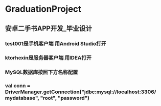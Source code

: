 # GraduationProject
## 安卓二手书APP开发_毕业设计
### test001是手机客户端 用Android Studio打开
### ktorhexin是服务器客户端 用IDEA打开
### MySQL数据库按照下方名称配置
### val conn = DriverManager.getConnection("jdbc:mysql://localhost:3306/mydatabase", "root", "password")
